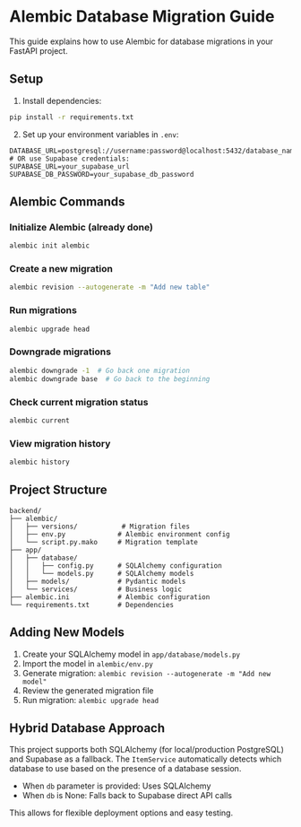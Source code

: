 # Alembic Database Migration Guide

This guide explains how to use Alembic for database migrations in your FastAPI project.

## Setup

1. Install dependencies:

```bash
pip install -r requirements.txt
```

2. Set up your environment variables in `.env`:

```
DATABASE_URL=postgresql://username:password@localhost:5432/database_name
# OR use Supabase credentials:
SUPABASE_URL=your_supabase_url
SUPABASE_DB_PASSWORD=your_supabase_db_password
```

## Alembic Commands

### Initialize Alembic (already done)

```bash
alembic init alembic
```

### Create a new migration

```bash
alembic revision --autogenerate -m "Add new table"
```

### Run migrations

```bash
alembic upgrade head
```

### Downgrade migrations

```bash
alembic downgrade -1  # Go back one migration
alembic downgrade base  # Go back to the beginning
```

### Check current migration status

```bash
alembic current
```

### View migration history

```bash
alembic history
```

## Project Structure

```
backend/
├── alembic/
│   ├── versions/           # Migration files
│   ├── env.py             # Alembic environment config
│   └── script.py.mako     # Migration template
├── app/
│   ├── database/
│   │   ├── config.py      # SQLAlchemy configuration
│   │   └── models.py      # SQLAlchemy models
│   ├── models/            # Pydantic models
│   └── services/          # Business logic
├── alembic.ini            # Alembic configuration
└── requirements.txt       # Dependencies
```

## Adding New Models

1. Create your SQLAlchemy model in `app/database/models.py`
2. Import the model in `alembic/env.py`
3. Generate migration: `alembic revision --autogenerate -m "Add new model"`
4. Review the generated migration file
5. Run migration: `alembic upgrade head`

## Hybrid Database Approach

This project supports both SQLAlchemy (for local/production PostgreSQL) and Supabase as a fallback. The `ItemService` automatically detects which database to use based on the presence of a database session.

- When `db` parameter is provided: Uses SQLAlchemy
- When `db` is None: Falls back to Supabase direct API calls

This allows for flexible deployment options and easy testing.
